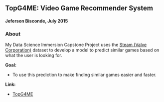 ## TopG4ME: Video Game Recommender System

#### Jeferson Bisconde, July 2015

### About

My Data Science Immersion Capstone Project uses the [Steam (Valve Corporation)](http://store.steampowered.com) dataset to develop a model to predict similar games based on what the user is looking for.

**Goal:**  
 * To use this prediction to make finding similar games easier and faster.

 **Link:**  
 * [TopG4ME](http://www.topgames4.me)
